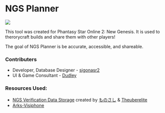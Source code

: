 # NGS Planner

![](https://cdn.discordapp.com/attachments/746396256842022984/872804680730816552/unknown.png "")

This tool was created for Phantasy Star Online 2: New Genesis. It is used to therorycraft builds and share them with other players!

The goal of NGS Planner is be accurate, accessible, and shareable.

### Contributers

 - Developer, Database Designer - [sigonasr2](https://twitter.com/sigonasr2)
 - UI & Game Consultant - [Dudley](https://twitter.com/dudleyc_)

### Resources Used:

 - [NGS Verification Data Storage](https://docs.google.com/spreadsheets/d/1_OgubzM5QFe4rua4Xu0GSMAI8Idoq8r2yI8Ioyec6oY/edit#gid=661779228) created by [ものさし](https://twitter.com/flowerint1034) & [Theuberelite](https://twitter.com/TheuberClips)
 - [Arks-Visiphone](https://pso2na.arks-visiphone.com/wiki/Portal:New_Genesis)
